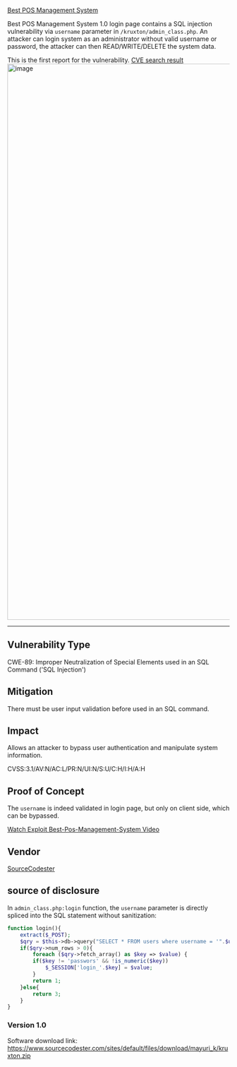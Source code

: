 [Best POS Management System](https://www.sourcecodester.com/php/16127/best-pos-management-system-php.html)


Best POS Management System 1.0 login page contains a SQL injection vulnerability via `username` parameter in `/kruxton/admin_class.php`. An attacker can login system as an administrator without valid username or password, the attacker can then READ/WRITE/DELETE the system data.


This is the first report for the vulnerability. [CVE search result](https://cve.mitre.org/cgi-bin/cvekey.cgi?keyword=Best+pos+management+system)
<img width="1260" alt="image" src="https://github.com/movonow/demo/assets/39987032/c3525b35-3dbd-4393-84e7-7ede15530c1e">

---

## Vulnerability Type
CWE-89: Improper Neutralization of Special Elements used in an SQL Command ('SQL Injection')

## Mitigation
There must be user input validation before used in an SQL command.

## Impact
Allows an attacker to bypass user authentication and manipulate system information.

CVSS:3.1/AV:N/AC:L/PR:N/UI:N/S:U/C:H/I:H/A:H

## Proof of Concept
The `username` is indeed validated in login page, but only on client side, which can be bypassed.

[Watch Exploit Best-Pos-Management-System Video](https://clipchamp.com/watch/Qld8q2DFT8s)

## Vendor
[SourceCodester](https://www.sourcecodester.com/)

## source of disclosure

In `admin_class.php:login` function, the `username` parameter is directly spliced into the SQL statement without sanitization:

```php
function login(){
	extract($_POST);		
	$qry = $this->db->query("SELECT * FROM users where username = '".$username."' and password = '".md5($password)."' ");
	if($qry->num_rows > 0){
		foreach ($qry->fetch_array() as $key => $value) {
		if($key != 'passwors' && !is_numeric($key))
			$_SESSION['login_'.$key] = $value;
		}
		return 1;
	}else{
		return 3;
	}
}
```

### Version 1.0
Software download link:
https://www.sourcecodester.com/sites/default/files/download/mayuri_k/kruxton.zip

